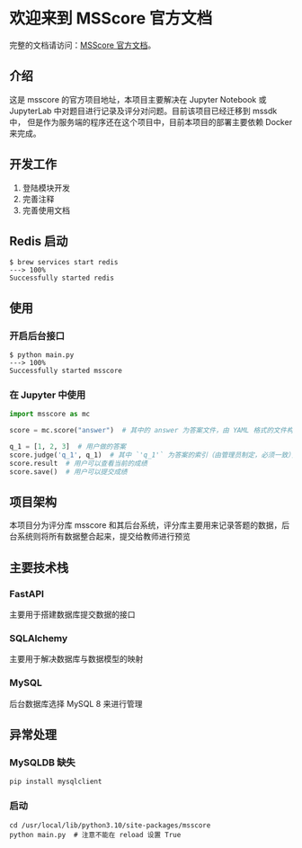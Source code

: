 # 欢迎来到 MSScore 官方文档

完整的文档请访问：[MSScore 官方文档](https://msscore.readthedocs.io/)。

## 介绍

这是 msscore 的官方项目地址，本项目主要解决在 Jupyter Notebook 或 JupyterLab 中对题目进行记录及评分对问题。目前该项目已经迁移到 mssdk 中，
但是作为服务端的程序还在这个项目中，目前本项目的部署主要依赖 Docker 来完成。

## 开发工作

1. 登陆模块开发
2. 完善注释
3. 完善使用文档

## Redis 启动

<div class="termy">

```console
$ brew services start redis
---> 100%
Successfully started redis
```

</div>

## 使用

### 开启后台接口

<div class="termy">

```console
$ python main.py
---> 100%
Successfully started msscore
```

</div>

### 在 Jupyter 中使用

```python
import msscore as mc

score = mc.score("answer")  # 其中的 answer 为答案文件，由 YAML 格式的文件构成

q_1 = [1, 2, 3]  # 用户做的答案
score.judge('q_1', q_1)  # 其中 `'q_1'` 为答案的索引（由管理员制定，必须一致），`q_1` 变量为答案，可以定义不同的变量名
score.result  # 用户可以查看当前的成绩
score.save()  # 用户可以提交成绩
```

## 项目架构

本项目分为评分库 msscore 和其后台系统，评分库主要用来记录答题的数据，后台系统则将所有数据整合起来，提交给教师进行预览

## 主要技术栈

### FastAPI

主要用于搭建数据库提交数据的接口

### SQLAlchemy

主要用于解决数据库与数据模型的映射

### MySQL

后台数据库选择 MySQL 8 来进行管理

## 异常处理

### MySQLDB 缺失

```console
pip install mysqlclient
```

### 启动

```console
cd /usr/local/lib/python3.10/site-packages/msscore
python main.py  # 注意不能在 reload 设置 True
```